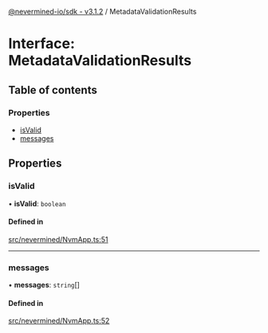 [@nevermined-io/sdk - v3.1.2](../code-reference.md) / MetadataValidationResults

# Interface: MetadataValidationResults

## Table of contents

### Properties

- [isValid](MetadataValidationResults.md#isvalid)
- [messages](MetadataValidationResults.md#messages)

## Properties

### isValid

• **isValid**: `boolean`

#### Defined in

[src/nevermined/NvmApp.ts:51](https://github.com/nevermined-io/sdk-js/blob/6b4486ecca78fa881cb604506453077da39efd8e/src/nevermined/NvmApp.ts#L51)

---

### messages

• **messages**: `string`[]

#### Defined in

[src/nevermined/NvmApp.ts:52](https://github.com/nevermined-io/sdk-js/blob/6b4486ecca78fa881cb604506453077da39efd8e/src/nevermined/NvmApp.ts#L52)
